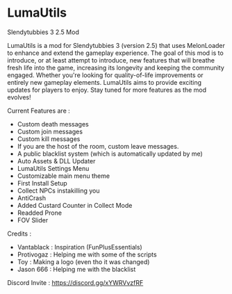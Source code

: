 # LumaUtils
Slendytubbies 3 2.5 Mod

LumaUtils is a mod for Slendytubbies 3 (version 2.5) that uses MelonLoader to enhance and extend the gameplay experience. 
The goal of this mod is to introduce, or at least attempt to introduce, new features that will breathe fresh life into the game, 
increasing its longevity and keeping the community engaged. 
Whether you're looking for quality-of-life improvements or entirely new gameplay elements.
LumaUtils aims to provide exciting updates for players to enjoy. Stay tuned for more features as the mod evolves!

Current Features are :
- Custom death messages
- Custom join messages
- Custom kill messages
- If you are the host of the room, custom leave messages.
- A public blacklist system (which is automatically updated by me)
- Auto Assets & DLL Updater
- LumaUtils Settings Menu
- Customizable main menu theme
- First Install Setup
- Collect NPCs instakilling you
- AntiCrash
- Added Custard Counter in Collect Mode
- Readded Prone
- FOV Slider


Credits :

- Vantablack : Inspiration (FunPlusEssentials)
- Protivogaz : Helping me with some of the scripts
- Toy : Making a logo (even tho it was changed)
- Jason 666 : Helping me with the blacklist


Discord Invite : https://discord.gg/xYWRVvzfRF
